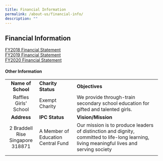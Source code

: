 ```yaml
---
title: Financial Information
permalink: /about-us/financial-info/
description: ""
---
```

## Financial Information

[FY2018 Financial Statement](/files/fy2018.pdf)<br>
[FY2019 Financial Statement](/files/fy2019.pdf)<br>
[FY2020 Financial Statement](/files/fy2020.pdf)

#### Other Information

|   |   |   |
|:-:|---|---|
| **Name of School**  | **Charity Status**  |  **Objectives**  |
| Raffles Girls' School  | Exempt Charity  | We provide through-train secondary school education for gifted and talented girls.  |
|  **Address**  |  **IPC Status**  |  **Vision/Mission**  |
| 2 Braddell Rise  <br>Singapore 318871  | A Member of Education Central Fund  | Our mission is to produce leaders of distinction and dignity, committed to life-long learning, living meaningful lives and serving society  |
|   |   |   |